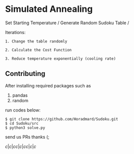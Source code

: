 # Simulated Annealing

Set Starting Temperature / Generate Random Sudoku Table / 

Iterations:

    1. Change the table randomly
    
    2. Calculate the Cost Function
    
    3. Reduce temperature exponentially (cooling rate)

## Contributing

After installing required packages such as 
1. pandas
2. random

run codes below:

```
$ git clone https://github.com/Horadmard/Sudoku.git
$ cd Sudoku/src
$ python3 solve.py
```

send us PRs thanks (;

${
    c|c|c
    c|c|c
    c|c|c
}$

